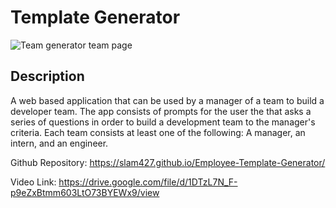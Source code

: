 # Template Generator

![Team generator team page](/images/main.png)


## Description

A web based application that can be used by a manager of a team to build a developer team. The app consists of prompts for the user the that asks a series of questions in order to build a development team to the manager's criteria. Each team consists at least one of the following: A manager, an intern, and an engineer.


Github Repository:
https://slam427.github.io/Employee-Template-Generator/

Video Link:
https://drive.google.com/file/d/1DTzL7N_F-p9eZxBtmm603LtO73BYEWx9/view